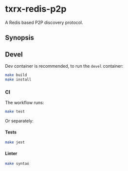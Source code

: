 # txrx-redis-p2p

A Redis based P2P discovery protocol.

## Synopsis



## Devel

Dev container is recommended, to run the `devel` container:

```bash
make build
make install
```

### CI

The workflow runs:

```bash
make test
```

Or separately:

#### Tests

```bash
make jest
```

#### Linter

```bash
make syntax
```

